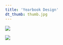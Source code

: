 ```yaml
---
title: 'Yearbook Design'
dt_thumb: thumb.jpg
---
```


![](https://mir-s3-cdn-cf.behance.net/project_modules/1400/1895d954371075.595901357bae8.jpg)

![](https://mir-s3-cdn-cf.behance.net/project_modules/1400/1a0c0554371075.595901357bfbc.jpg)